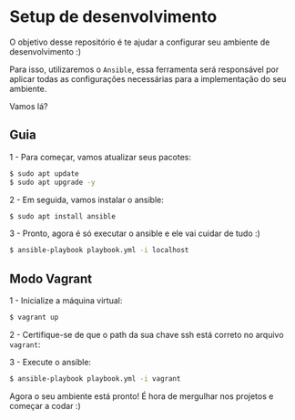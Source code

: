 # Setup de desenvolvimento

O objetivo desse repositório é te ajudar a configurar seu ambiente de desenvolvimento :)

Para isso, utilizaremos o `Ansible`, essa ferramenta será responsável por aplicar todas as 
configurações necessárias para a implementação do seu ambiente.

Vamos lá?

## Guia

1 - Para começar, vamos atualizar seus pacotes:

```bash
$ sudo apt update
$ sudo apt upgrade -y
```

2 - Em seguida, vamos instalar o ansible:

```bash
$ sudo apt install ansible
```


3 - Pronto, agora é só executar o ansible e ele vai cuidar de tudo :)
```bash
$ ansible-playbook playbook.yml -i localhost
```

## Modo Vagrant

1 - Inicialize a máquina virtual:

```bash
$ vagrant up
```

2 - Certifique-se de que o path da sua chave ssh está correto no arquivo `vagrant`:

3 - Execute o ansible:

```bash
$ ansible-playbook playbook.yml -i vagrant

```

Agora o seu ambiente está pronto! É hora de mergulhar nos projetos e começar a codar :)